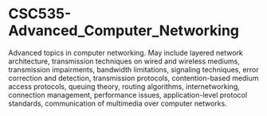 # CSC535-Advanced_Computer_Networking
Advanced topics in computer networking. May include layered network architecture, transmission techniques on wired and wireless mediums, transmission impairments, bandwidth limitations, signaling techniques, error correction and detection, transmission protocols, contention-based medium access protocols, queuing theory, routing algorithms, internetworking, connection management, performance issues, application-level protocol standards, communication of multimedia over computer networks.
